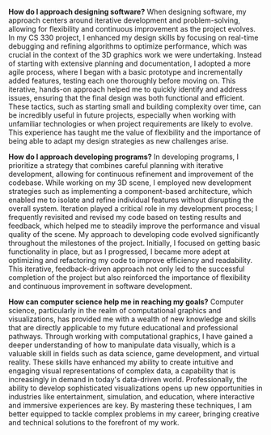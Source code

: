 **How do I approach designing software?**
When designing software, my approach centers around iterative development and problem-solving, allowing for flexibility and continuous improvement as the project evolves. In my CS 330 project, I enhanced my design skills by focusing on real-time debugging and refining algorithms to optimize performance, which was crucial in the context of the 3D graphics work we were undertaking. Instead of starting with extensive planning and documentation, I adopted a more agile process, where I began with a basic prototype and incrementally added features, testing each one thoroughly before moving on. This iterative, hands-on approach helped me to quickly identify and address issues, ensuring that the final design was both functional and efficient. These tactics, such as starting small and building complexity over time, can be incredibly useful in future projects, especially when working with unfamiliar technologies or when project requirements are likely to evolve. This experience has taught me the value of flexibility and the importance of being able to adapt my design strategies as new challenges arise.

**How do I approach developing programs?**
In developing programs, I prioritize a strategy that combines careful planning with iterative development, allowing for continuous refinement and improvement of the codebase. While working on my 3D scene, I employed new development strategies such as implementing a component-based architecture, which enabled me to isolate and refine individual features without disrupting the overall system. Iteration played a critical role in my development process; I frequently revisited and revised my code based on testing results and feedback, which helped me to steadily improve the performance and visual quality of the scene. My approach to developing code evolved significantly throughout the milestones of the project. Initially, I focused on getting basic functionality in place, but as I progressed, I became more adept at optimizing and refactoring my code to improve efficiency and readability. This iterative, feedback-driven approach not only led to the successful completion of the project but also reinforced the importance of flexibility and continuous improvement in software development.

**How can computer science help me in reaching my goals?**
Computer science, particularly in the realm of computational graphics and visualizations, has provided me with a wealth of new knowledge and skills that are directly applicable to my future educational and professional pathways. Through working with computational graphics, I have gained a deeper understanding of how to manipulate data visually, which is a valuable skill in fields such as data science, game development, and virtual reality. These skills have enhanced my ability to create intuitive and engaging visual representations of complex data, a capability that is increasingly in demand in today's data-driven world. Professionally, the ability to develop sophisticated visualizations opens up new opportunities in industries like entertainment, simulation, and education, where interactive and immersive experiences are key. By mastering these techniques, I am better equipped to tackle complex problems in my career, bringing creative and technical solutions to the forefront of my work.
